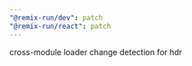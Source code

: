 ```yaml
---
"@remix-run/dev": patch
"@remix-run/react": patch
---
```


cross-module loader change detection for hdr
